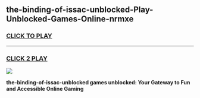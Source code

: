 
## the-binding-of-issac-unblocked-Play-Unblocked-Games-Online-nrmxe
<h3>
<a href="https://premium76.site?title=the-binding-of-issac-unblocked&ref=25A">CLICK TO PLAY</a></h3>
<hr>

<h3>
<a href="https://premium76.site?title=the-binding-of-issac-unblocked&ref=25A">CLICK 2 PLAY</a>
  
</h3>

<a href="https://premium76.site?title=the-binding-of-issac-unblocked&ref=25A"><img src="https://clearcache.store/games.png"></a>


**the-binding-of-issac-unblocked games unblocked: Your Gateway to Fun and Accessible Online Gaming**
